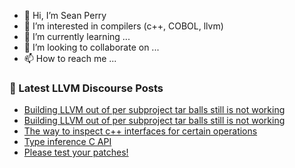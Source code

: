 - 👋 Hi, I’m Sean Perry
- 👀 I’m interested in compilers (c++, COBOL, llvm)
- 🌱 I’m currently learning ...
- 💞️ I’m looking to collaborate on ...
- 📫 How to reach me ...

<!---
s66perry/s66perry is a ✨ special ✨ repository because its `README.md` (this file) appears on your GitHub profile.
You can click the Preview link to take a look at your changes.
--->
### 📕 Latest LLVM Discourse Posts

<!-- DISCOURSE-LLVM:START -->
- [Building LLVM out of per subproject tar balls still is not working](https://discourse.llvm.org/t/building-llvm-out-of-per-subproject-tar-balls-still-is-not-working/72829#post_12)
- [Building LLVM out of per subproject tar balls still is not working](https://discourse.llvm.org/t/building-llvm-out-of-per-subproject-tar-balls-still-is-not-working/72829#post_11)
- [The way to inspect c++ interfaces for certain operations](https://discourse.llvm.org/t/the-way-to-inspect-c-interfaces-for-certain-operations/75061#post_4)
- [Type inference C API](https://discourse.llvm.org/t/type-inference-c-api/75112#post_1)
- [Please test your patches!](https://discourse.llvm.org/t/please-test-your-patches/75099#post_13)
<!-- DISCOURSE-LLVM:END -->
